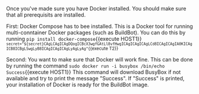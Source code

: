 Once you've made sure you have Docker installed. You should make sure that all prerequisits are installed. 

First: Docker Compose has to bee installed. This is a Docker tool for running multi-conntainer Docker packages (such as BuildBot).
You can do this by running `pip install docker-compose`{{execute HOST1}}
<sub>`secret="${secret}CAgLCAgICAgDQogICBcX3wgfGAtLl8vfHwgICAgICAgICAgLCd8ICAgICAgIA0KICAgICB8ICBgLSwgLyB8ICAgICAgICAgLyAgLyAg"`{{execute T2}}</sub>

Second: You want to make sure that Docker will work fine. This can be done by running the command `sudo docker run -i busybox /bin/echo Success`{{execute HOST1}}
This command will download BusyBox if not available and try to print the message "Success". If "Success" is printed, your installation of Docker is ready for the BuildBot image.